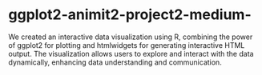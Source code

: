 # ggplot2-animit2-project2-medium-
We created an interactive data visualization using R, combining the power of ggplot2 for plotting and htmlwidgets for generating interactive HTML output. The visualization allows users to explore and interact with the data dynamically, enhancing data understanding and communication.
